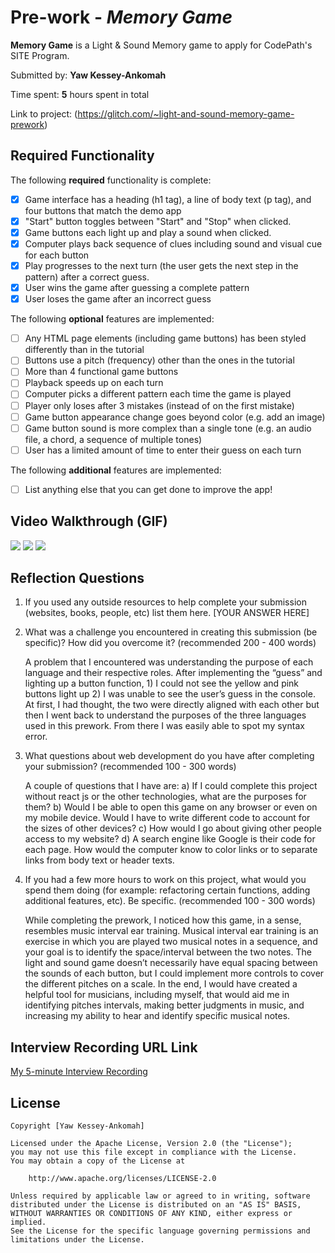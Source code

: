 # Pre-work - *Memory Game*

**Memory Game** is a Light & Sound Memory game to apply for CodePath's SITE Program. 

Submitted by: **Yaw Kessey-Ankomah**

Time spent: **5** hours spent in total

Link to project: (https://glitch.com/~light-and-sound-memory-game-prework)

## Required Functionality

The following **required** functionality is complete:

* [x] Game interface has a heading (h1 tag), a line of body text (p tag), and four buttons that match the demo app
* [x] "Start" button toggles between "Start" and "Stop" when clicked. 
* [x] Game buttons each light up and play a sound when clicked. 
* [x] Computer plays back sequence of clues including sound and visual cue for each button
* [x] Play progresses to the next turn (the user gets the next step in the pattern) after a correct guess. 
* [x] User wins the game after guessing a complete pattern
* [x] User loses the game after an incorrect guess

The following **optional** features are implemented:

* [ ] Any HTML page elements (including game buttons) has been styled differently than in the tutorial
* [ ] Buttons use a pitch (frequency) other than the ones in the tutorial
* [ ] More than 4 functional game buttons
* [ ] Playback speeds up on each turn
* [ ] Computer picks a different pattern each time the game is played
* [ ] Player only loses after 3 mistakes (instead of on the first mistake)
* [ ] Game button appearance change goes beyond color (e.g. add an image)
* [ ] Game button sound is more complex than a single tone (e.g. an audio file, a chord, a sequence of multiple tones)
* [ ] User has a limited amount of time to enter their guess on each turn

The following **additional** features are implemented:

- [ ] List anything else that you can get done to improve the app!

## Video Walkthrough (GIF)
![](http://g.recordit.co/Y2SgUFCGq9.gif)
![](http://g.recordit.co/vuOvlc4SVL.gif)
![](http://g.recordit.co/Hs9zQCt4Yl.gif)


## Reflection Questions
1. If you used any outside resources to help complete your submission (websites, books, people, etc) list them here. 
[YOUR ANSWER HERE]

2. What was a challenge you encountered in creating this submission (be specific)? How did you overcome it? (recommended 200 - 400 words) 

      A problem that I encountered was understanding the purpose of each language and their respective roles. After implementing the “guess” and lighting up a             button function, 1) I could not see the yellow and pink buttons light up 2) I was unable to see the user’s guess in the console. At first, I had thought, the       two were directly aligned with each other but then I went back to understand the purposes of the three languages used in this prework. From there I was easily       able to spot my syntax error. 
      
3. What questions about web development do you have after completing your submission? (recommended 100 - 300 words) 
   
   A couple of questions that I have are: 
        a) If I could complete this project without react js or the other technologies, what are the purposes for them? 
        b) Would I be able to open this game on any browser or even on my mobile device. Would I have to write different code to account for the sizes of other                 devices? 
        c) How would I go about giving other people access to my website?
        d) A search engine like Google is their code for each page. How would the computer know to color links or to separate links from body text or header texts.


4. If you had a few more hours to work on this project, what would you spend them doing (for example: refactoring certain functions, adding additional features, etc). Be specific. (recommended 100 - 300 words) 
    
    While completing the prework, I noticed how this game, in a sense, resembles music interval ear training. Musical interval ear training is an exercise in which     you are played two musical notes in a sequence, and your goal is to identify the space/interval between the two notes. The light and sound game doesn’t             necessarily have equal spacing between the sounds of each button, but I could implement more controls to cover the different pitches on a scale. In the end, I       would have created a helpful tool for musicians, including myself, that would aid me in identifying pitches intervals, making better judgments in music, and         increasing my ability to hear and identify specific musical notes.



## Interview Recording URL Link

[My 5-minute Interview Recording](https://www.loom.com/share/56447252840e40efabb93865ee3dab3b)


## License

    Copyright [Yaw Kessey-Ankomah]

    Licensed under the Apache License, Version 2.0 (the "License");
    you may not use this file except in compliance with the License.
    You may obtain a copy of the License at

        http://www.apache.org/licenses/LICENSE-2.0

    Unless required by applicable law or agreed to in writing, software
    distributed under the License is distributed on an "AS IS" BASIS,
    WITHOUT WARRANTIES OR CONDITIONS OF ANY KIND, either express or implied.
    See the License for the specific language governing permissions and
    limitations under the License.
